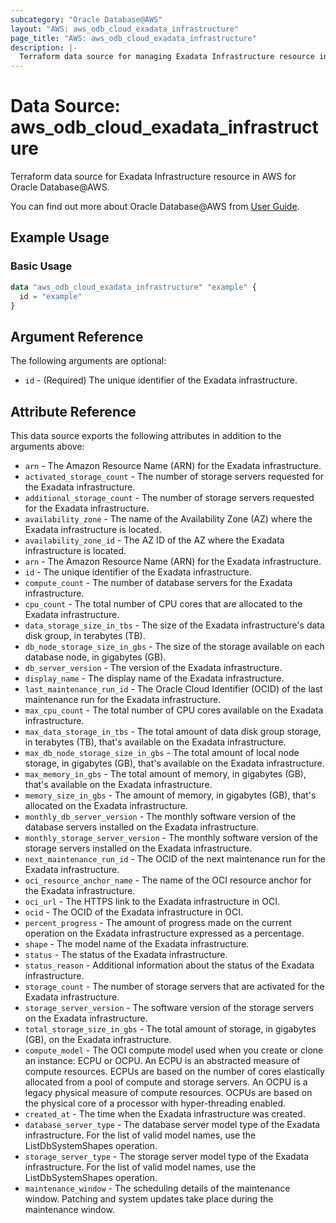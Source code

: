 ```yaml
---
subcategory: "Oracle Database@AWS"
layout: "AWS: aws_odb_cloud_exadata_infrastructure"
page_title: "AWS: aws_odb_cloud_exadata_infrastructure"
description: |-
  Terraform data source for managing Exadata Infrastructure resource in AWS for Oracle Database@AWS.
---
```


# Data Source: aws_odb_cloud_exadata_infrastructure

Terraform data source for Exadata Infrastructure resource in AWS for Oracle Database@AWS.

You can find out more about Oracle Database@AWS from [User Guide](https://docs.aws.amazon.com/odb/latest/UserGuide/what-is-odb.html).

## Example Usage

### Basic Usage

```terraform
data "aws_odb_cloud_exadata_infrastructure" "example" {
  id = "example"
}
```

## Argument Reference

The following arguments are optional:

* `id` - (Required) The unique identifier of the Exadata infrastructure.

## Attribute Reference

This data source exports the following attributes in addition to the arguments above:

* `arn` - The Amazon Resource Name (ARN) for the Exadata infrastructure.
* `activated_storage_count` - The number of storage servers requested for the Exadata infrastructure.
* `additional_storage_count` - The number of storage servers requested for the Exadata infrastructure.
* `availability_zone` - The name of the Availability Zone (AZ) where the Exadata infrastructure is located.
* `availability_zone_id` - The AZ ID of the AZ where the Exadata infrastructure is located.
* `arn` - The Amazon Resource Name (ARN) for the Exadata infrastructure.
* `id` - The unique identifier of the Exadata infrastructure.
* `compute_count` - The number of database servers for the Exadata infrastructure.
* `cpu_count` - The total number of CPU cores that are allocated to the Exadata infrastructure.
* `data_storage_size_in_tbs` - The size of the Exadata infrastructure's data disk group, in terabytes (TB).
* `db_node_storage_size_in_gbs` - The size of the storage available on each database node, in gigabytes (GB).
* `db_server_version` - The version of the Exadata infrastructure.
* `display_name` - The display name of the Exadata infrastructure.
* `last_maintenance_run_id` - The Oracle Cloud Identifier (OCID) of the last maintenance run for the Exadata infrastructure.
* `max_cpu_count` - The total number of CPU cores available on the Exadata infrastructure.
* `max_data_storage_in_tbs` - The total amount of data disk group storage, in terabytes (TB), that's available on the Exadata infrastructure.
* `max_db_node_storage_size_in_gbs` - The total amount of local node storage, in gigabytes (GB), that's available on the Exadata infrastructure.
* `max_memory_in_gbs` - The total amount of memory, in gigabytes (GB), that's available on the Exadata infrastructure.
* `memory_size_in_gbs` - The amount of memory, in gigabytes (GB), that's allocated on the Exadata infrastructure.
* `monthly_db_server_version` - The monthly software version of the database servers installed on the Exadata infrastructure.
* `monthly_storage_server_version` - The monthly software version of the storage servers installed on the Exadata infrastructure.
* `next_maintenance_run_id` - The OCID of the next maintenance run for the Exadata infrastructure.
* `oci_resource_anchor_name` - The name of the OCI resource anchor for the Exadata infrastructure.
* `oci_url` - The HTTPS link to the Exadata infrastructure in OCI.
* `ocid` - The OCID of the Exadata infrastructure in OCI.
* `percent_progress` - The amount of progress made on the current operation on the Exadata infrastructure expressed as a percentage.
* `shape` - The model name of the Exadata infrastructure.
* `status` - The status of the Exadata infrastructure.
* `status_reason` - Additional information about the status of the Exadata infrastructure.
* `storage_count` - The number of storage servers that are activated for the Exadata infrastructure.
* `storage_server_version` - The software version of the storage servers on the Exadata infrastructure.
* `total_storage_size_in_gbs` - The total amount of storage, in gigabytes (GB), on the Exadata infrastructure.
* `compute_model` - The OCI compute model used when you create or clone an instance: ECPU or OCPU. An ECPU is an abstracted measure of compute resources. ECPUs are based on the number of cores elastically allocated from a pool of compute and storage servers. An OCPU is a legacy physical measure of compute resources. OCPUs are based on the physical core of a processor with hyper-threading enabled.
* `created_at` - The time when the Exadata infrastructure was created.
* `database_server_type` - The database server model type of the Exadata infrastructure. For the list of valid model names, use the ListDbSystemShapes operation.
* `storage_server_type` - The storage server model type of the Exadata infrastructure. For the list of valid model names, use the ListDbSystemShapes operation.
* `maintenance_window` - The scheduling details of the maintenance window. Patching and system updates take place during the maintenance window.
